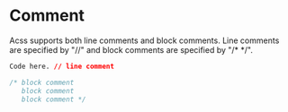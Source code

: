 # Comment

Acss supports both line comments and block comments. Line comments are specified by "//" and block comments are specified by "/\* \*/".

```css
Code here. // line comment

/* block comment
   block comment
   block comment */
```
